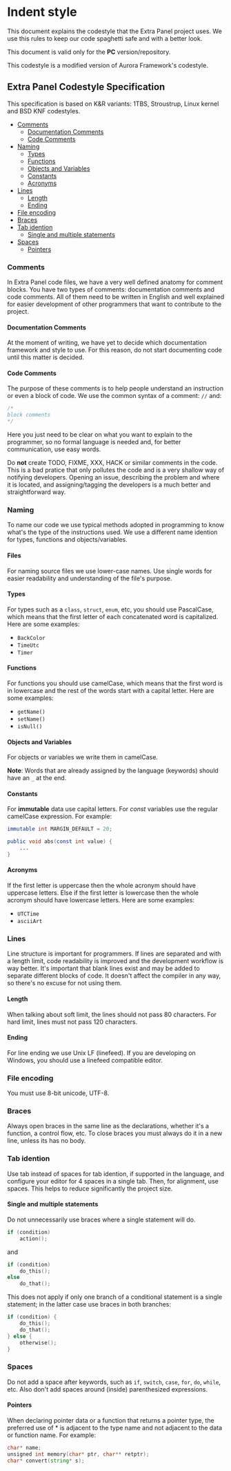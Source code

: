 # Indent style

This document explains the codestyle that the Extra Panel project uses. We use this rules to keep our code spaghetti safe and with a better look.

This document is valid only for the **PC** version/repository.

This codestyle is a modified version of Aurora Framework's codestyle.

## Extra Panel Codestyle Specification
This specification is based on K&R variants: 1TBS, Stroustrup, Linux kernel and BSD KNF codestyles.

<!-- TOC depthFrom:3 depthTo:6 withLinks:1 updateOnSave:1 orderedList:0 -->

- [Comments](#comments)
	- [Documentation Comments](#documentation-comments)
	- [Code Comments](#code-comments)
- [Naming](#naming)
	- [Types](#types)
	- [Functions](#functions)
	- [Objects and Variables](#objects-and-variables)
	- [Constants](#constants)
	- [Acronyms](#acronyms)
- [Lines](#lines)
	- [Length](#length)
	- [Ending](#ending)
- [File encoding](#file-encoding)
- [Braces](#braces)
- [Tab idention](#tab-idention)
	- [Single and multiple statements](#single-and-multiple-statements)
- [Spaces](#spaces)
	- [Pointers](#pointers)

<!-- /TOC -->

### Comments
In Extra Panel code files, we have a very well defined anatomy for comment blocks. You have two types of comments: documentation comments and code comments. All of them need to be written in English and well explained for easier development of other programmers that want to contribute to the project.

#### Documentation Comments
At the moment of writing, we have yet to decide which documentation framework and style to use. For this reason, do not start documenting code until this matter is decided.

#### Code Comments
The purpose of these comments is to help people understand an instruction or even a block of code. We use the common syntax of a comment: `//` and:
```d
/*
block comments
*/
```
Here you just need to be clear on what you want to explain to the programmer, so no formal language is needed and, for better communication, use easy words.

Do **not** create TODO, FIXME, XXX, HACK or similar comments in the code. This is a bad pratice that only pollutes the code and is a very shallow way of notifying developers. Opening an issue, describing the problem and where it is located, and assigning/tagging the developers is a much better and straightforward way.

### Naming
To name our code we use typical methods adopted in programming to know what's the type of the instructions used. We use a different name idention for types, functions and objects/variables.

#### Files

For naming source files we use lower-case names. Use single words for easier readability and understanding of the file's purpose.

#### Types
For types such as a `class`, `struct`, `enum`, etc, you should use PascalCase, which means that the first letter of each concatenated word is capitalized. Here are some examples:

- `BackColor`
- `TimeUtc`
- `Timer`

#### Functions
For functions you should use camelCase, which means that the first word is in lowercase and the rest of the words start with a capital letter. Here are some examples:
- `getName()`
- `setName()`
- `isNull()`

#### Objects and Variables
For objects or variables we write them in camelCase.

**Note**: Words that are already assigned by the language (keywords) should have an `_` at the end.

#### Constants
For **immutable** data use capital letters. For *const* variables use the regular camelCase expression. For example:
```d
immutable int MARGIN_DEFAULT = 20;

public void abs(const int value) {
	...
}
```

#### Acronyms
If the first letter is uppercase then the whole acronym should have uppercase letters. Else if the first letter is lowercase then the whole acronym should have lowercase letters. Here are some examples:
- `UTCTime`
- `asciiArt`

### Lines
Line structure is important for programmers. If lines are separated and with a length limit, code readability is improved and the development workflow is way better. It's important that blank lines exist and may be added to separate different blocks of code. It doesn't affect the compiler in any way, so there's no excuse for not using them.

#### Length
When talking about soft limit, the lines should not pass 80 characters. For hard limit, lines must not pass 120 characters.

#### Ending
For line ending we use Unix LF (linefeed). If you are developing on Windows, you should use a linefeed compatible editor.

### File encoding
You must use 8-bit unicode, UTF-8.

### Braces
Always open braces in the same line as the declarations, whether it's a function, a control flow, etc. To close braces you must always do it in a new line, unless its has no body.

### Tab idention
Use tab instead of spaces for tab idention, if supported in the language, and configure your editor for 4 spaces in a single tab. Then, for alignment, use spaces. This helps to reduce significantly the project size.

#### Single and multiple statements
Do not unnecessarily use braces where a single statement will do.
```d
if (condition)
	action();
```
and
```d
if (condition)
	do_this();
else
	do_that();
```

This does not apply if only one branch of a conditional statement is a single statement; in the latter case use braces in both branches:
```d
if (condition) {
	do_this();
	do_that();
} else {
	otherwise();
}
```

### Spaces
Do not add a space after keywords, such as `if`, `switch`, `case`, `for`, `do`, `while`, etc. Also don't add spaces around (inside) parenthesized expressions.

#### Pointers
When declaring pointer data or a function that returns a pointer type, the preferred use of * is adjacent to the type name and not adjacent to the data or function name. For example:
```d
char* name;
unsigned int memory(char* ptr, char** retptr);
char* convert(string* s);
```